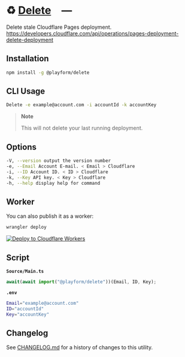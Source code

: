 # ♻️ [Delete] —

Delete stale Cloudflare Pages deployment. \
https://developers.cloudflare.com/api/operations/pages-deployment-delete-deployment

## Installation

```sh
npm install -g @playform/delete
```

## CLI Usage

```sh
Delete -e example@account.com -i accountId -k accountKey
```

> **Note**
>
> This will not delete your last running deployment.

## Options

```sh
-V, --version output the version number
-e, --Email Account E-mail. < Email > Cloudflare
-i, --ID Account ID. < ID > Cloudflare
-k, --Key API key. < Key > Cloudflare
-h, --help display help for command
```

## Worker

You can also publish it as a worker:

```sh
wrangler deploy
```

[![Deploy to Cloudflare Workers](https://deploy.workers.cloudflare.com/button)](https://deploy.workers.cloudflare.com/?url=https://github.com/PlayForm/Delete)

## Script

**`Source/Main.ts`**

```ts
await(await import("@playform/delete"))(Email, ID, Key);
```

**`.env`**

```sh
Email="example@account.com"
ID="accountId"
Key="accountKey"
```

## Changelog

See [CHANGELOG.md](CHANGELOG.md) for a history of changes to this utility.

[Delete]: HTTPS://NPMJS.Org/@playform/delete
